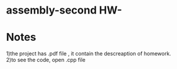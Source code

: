 # assembly-second HW-

# Notes
1)the project has .pdf file , it contain the descreaption of homework.  
2)to see the code, open .cpp file  
